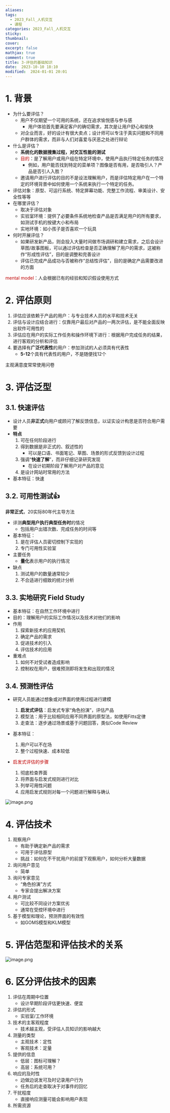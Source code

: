 ```yaml
---
aliases: 
tags:
  - 2023_Fall_人机交互
  - 课程
categories: 2023_Fall_人机交互
sticky: 
thumbnail: 
cover: 
excerpt: false
mathjax: true
comment: true
title: 3-评估的基础知识
date:  2023-10-10 18:10
modified:  2024-01-01 20:01
---
```


# 1. 背景

- 为什么要评估？
	- 用户不仅期望一个可用的系统，还在追求愉悦感与参与感 
		- 用户体验首先要满足客户的确切需求，其次是让用户舒心和愉快 
	- 对企业而言，好的设计有很大卖点；设计师可以专注于真实问题和不同用户群体的需求，而非与人们对喜爱与厌恶之处进行辩论
- 什么是评估？
	- **系统化的数据搜集过程，对交互性能的测试**
	- <font color="#c00000">目的</font>：是了解用户或用户组在特定环境中，使用产品执行特定任务的情况
		- 例如，用户能否找到特定的菜单项？图像是否有用，是否吸引人？产品是否引人入胜？
	- 邀请用户进行评估的目的不是设法理解用户，而是评估特定用户在一个特定的环境背景中如何使用一个系统来执行一个特定的任务。
- 评估对象：原型、可运行系统、特定屏幕功能、完整工作流程、审美设计、安全性等等
- 在哪里评估？
	- 取决于评估对象
	- 实验室环境：提供了必要条件系统地检查产品是否满足用户的所有要求，如测试手机的按键大小和布局
	- 实地环境：如小孩子是否喜欢一个玩具
- 何时开展评估？
	- 如果研发新产品，则会投入大量时间做市场调研和建立需求，之后会设计草图/故事图板，可以通过评估检查是否正确理解了用户的需求，这被称作“形成性评估”，目的是调整和完善设计
	- 评估已完成产品成功与否被称作“总结性评估”，目的是确定产品需要改进的方面

<font color="#c00000">mental model</font>：人会根据已有的经验和知识假设使用方式

# 2. 评估原则

1. 评估应该依赖于产品的用户：与专业技术人员的水平和技术无关
2. 评估与设计应结合进行：仅靠用户最后对产品的一两次评估，是不能全面反映出软件可用性的
3. 评估应在用户的实际工作任务和操作环境下进行：根据用户完成任务的结果，进行客观的分析和评估
4. 要选择有**广泛代表性**的用户：参加测试的人必须具有代表性
	- **5-12**个具有代表性的用户，不是随便找12个

主观满意度常常使用问卷

# 3. 评估泛型

## 3.1. 快速评估

- 设计人员**非正式**向用户或顾问了解反馈信息，以证实设计构思是否符合用户需要
- **特点**
	1. 可在任何阶段进行
	2. 得到数据是非正式的、叙述性的
		- 可以是口语、书面笔记、草图、场景的形式反馈到设计过程
	3. 强调“**快速了解**”，而非仔细记录研究发现
		- 在设计初期阶段了解用户对产品的意见
	4. 是设计网站时常用的方法
- 基本特征：快速

## 3.2. 可用性测试👍

**非常正式**，20实际80年代主导方法

- 评测**典型用户执行典型任务时**的情况
	- 包括用户出错次数、完成任务的时间等
- 基本特征：
	1. 是在评估人员密切控制下实现的
	2. 专门可用性实验室
- 主要任务
	- **量化**表示用户的执行情况
- 缺点
	1. 测试用户的数量通常较少
	2. 不合适进行细致的统计分析

## 3.3. 实地研究 Field Study

- 基本特征：在自然工作环境中进行
- 目的：理解用户的实际工作情况以及技术对他们的影响
- 作用
	1. 探索新技术的应用契机
	2. 确定产品的需求
	3. 促进技术的引入
	4. 评估技术的应用
- 重难点
	1. 如何不对受试者造成影响
	2. 控制权在用户，很难预测即将发生和出现的情况

## 3.4. 预测性评估

- 研究人员能通过想象或对界面的使用过程进行建模
	1. **启发式评估**：启发式专家“角色扮演”，评估产品
	2. 模型法：用于比较相同应用不同界面的原型法，如使用Fitts定律
	3. 走查法：逐步通过场景或基于问题回答，类似Code Review
- 基本特征：
	1. 用户可以不在场
	2. 整个过程快速、成本较低

- <font color="#c00000">启发式评估的步骤</font>
	1. 彻底检查界⾯
	2. 将界⾯与启发式规则进⾏对⽐
	3. 列举可⽤性问题
	4. 应⽤启发式规则对每⼀个问题进⾏解释与确认  

![image.png](https://chillcharlie-img.oss-cn-hangzhou.aliyuncs.com/image%2F2024%2F01%2F01%2F20-41-57-38c051ab596db0f8f8c5b7339758a243-20240101204157-dca1a7.png)

# 4. 评估技术

1. 观察⽤户
	- 有助于确定新产品的需求
	- 可⽤于评估原型
	- 挑战：如何在不⼲扰⽤户的前提下观察⽤户，如何分析⼤量数据
2. 询问⽤户意⻅
	- 简单
3. 询问专家意⻅
	- “⻆⾊扮演”⽅式
	- 专家会提出解决⽅案
4. 用户测试
	- 可⽐较不同设计⽅案优劣
	- 通常在受控环境中进⾏
5. 基于模型和理论，预测界⾯的有效性
	- 如GOMS模型和KLM模型

# 5. 评估范型和评估技术的关系

![image.png](https://chillcharlie-img.oss-cn-hangzhou.aliyuncs.com/image%2F2024%2F01%2F01%2F20-43-27-2c7e903968bd8a0d86ef339431a6dffd-20240101204327-498e3c.png)

# 6. 区分评估技术的因素

1. 评估在周期中位置
	- 设计早期阶段评估更快速、便宜
2. 评估的形式
	- 实验室/工作环境
3. 技术的主客观程度
	- 技术越主观，受评估人员知识的影响越大
4. 测量的类型
	- 主观技术：定性
	- 客观技术：定量
5. 提供的信息
	- 低层：图标可理解？
	- 高层：系统可用？
6. 响应的及时性
	- 边做边说发可及时记录用户行为
	- 任务后的走查取决于对事件的回忆
7. 干扰程度
	- 直接响应测量可能会影响用户表现
8. 所需资源

